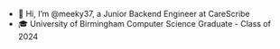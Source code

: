 - 👋 Hi, I’m @meeky37, a Junior Backend Engineer at CareScribe
- 🎓 University of Birmingham Computer Science Graduate - Class of 2024

<!---
meeky37/meeky37 is a ✨ special ✨ repository because its `README.md` (this file) appears on your GitHub profile.
You can click the Preview link to take a look at your changes.
--->
